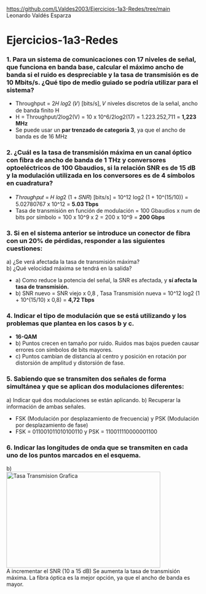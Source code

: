 https://github.com/LValdes2003/Ejercicios-1a3-Redes/tree/main  
Leonardo Valdés Esparza

# Ejercicios-1a3-Redes

### 1. Para un sistema de comunicaciones con 17 niveles de señal, que funciona en banda base, calcular el máximo ancho de banda si el ruido es despreciable y la tasa de transmisión es de 10 Mbits/s. ¿Qué tipo de medio guiado se podría utilizar para el sistema?
- Throughput = 2𝐻 𝑙𝑜𝑔2 (𝑉) [bits/s], 𝑉 niveles discretos de la señal, ancho de banda finito H
- H = Throughput/2log2(V) = 10 x 10^6/2log2(17) = 1.223.252,711 = **1,223 MHz**
- Se puede usar un **par trenzado de categoría 3**, ya que el ancho de banda es de 16 MHz

### 2. ¿Cuál es la tasa de transmisión máxima en un canal óptico con fibra de ancho de banda de 1 THz y conversores optoeléctricos de 100 Gbaudios, si la relación SNR es de 15 dB y la modulación utilizada en los conversores es de 4 símbolos en cuadratura?
- 𝑇ℎ𝑟𝑜𝑢𝑔ℎ𝑝𝑢𝑡 = 𝐻 𝑙𝑜𝑔2 (1 + 𝑆𝑁𝑅) [bits/s] = 10^12 log2 (1 + 10^(15/10)) = 5.02780767 x 10^12 = **5.03 Tbps**
- Tasa de transmisión en función de modulación = 100 Gbaudios x num de bits por símbolo = 100 x 10^9 x 2 = 200 x 10^9 = **200 Gbps**

### 3. Si en el sistema anterior se introduce un conector de fibra con un 20% de pérdidas, responder a las siguientes cuestiones:  
a) ¿Se verá afectada la tasa de transmisión máxima?  
b) ¿Qué velocidad máxima se tendrá en la salida?
- a) Como reduce la potencia del señal, la SNR es afectada, y **sí afecta la tasa de transmisión.**
- b) SNR nuevo = SNR viejo x 0,8 , Tasa Transmisión nueva = 10^12 log2 (1 + 10^(15/10) x 0,8) = **4,72 Tbps**

### 4. Indicar el tipo de modulación que se está utilizando y los problemas que plantea en los casos b y c.
- **16-QAM**
- b) Puntos crecen en tamaño por ruido. Ruidos mas bajos pueden causar errores con símbolos de bits mayores.
- c) Puntos cambian de distancia al centro y posición en rotación por distorsión de amplitud y distorsión de fase.

### 5. Sabiendo que se transmiten dos señales de forma simultánea y que se aplican dos modulaciones diferentes:
a) Indicar qué dos modulaciones se están aplicando.
b) Recuperar la información de ambas señales.
- FSK (Modulación por desplazamiento de frecuencia) y PSK (Modulación por desplazamiento de fase)
- FSK = 011001011010100110 y PSK = 110011110000001100

### 6. Indicar las longitudes de onda que se transmiten en cada uno de los puntos marcados en el esquema.


b)  
<img src="https://github.com/user-attachments/assets/0c65a177-aafc-4817-b19c-3e39d752a136" alt="Tasa Transmision Grafica" width="400" height="250">  
A incrementar el SNR (10 a 15 dB) Se aumenta la tasa de transmisión máxima. La fibra óptica es la mejor opción, ya que el ancho de banda es mayor.
